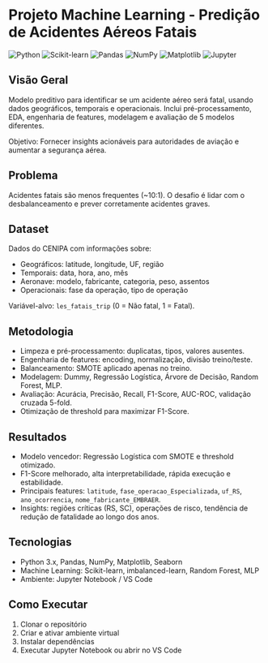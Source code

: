 # Projeto Machine Learning - Predição de Acidentes Aéreos Fatais

![Python](https://img.shields.io/badge/python-3670A0?style=for-the-badge&logo=python&logoColor=ffdd54)
![Scikit-learn](https://img.shields.io/badge/scikit--learn-%23F7931E.svg?style=for-the-badge&logo=scikit-learn&logoColor=white)
![Pandas](https://img.shields.io/badge/pandas-%23150458.svg?style=for-the-badge&logo=pandas&logoColor=white)
![NumPy](https://img.shields.io/badge/numpy-%23013243.svg?style=for-the-badge&logo=numpy&logoColor=white)
![Matplotlib](https://img.shields.io/badge/Matplotlib-%23ffffff.svg?style=for-the-badge&logo=Matplotlib&logoColor=black)
![Jupyter](https://img.shields.io/badge/Jupyter-F37626.svg?style=for-the-badge&logo=Jupyter&logoColor=white)

## Visão Geral
Modelo preditivo para identificar se um acidente aéreo será fatal, usando dados geográficos, temporais e operacionais. Inclui pré-processamento, EDA, engenharia de features, modelagem e avaliação de 5 modelos diferentes.

Objetivo: Fornecer insights acionáveis para autoridades de aviação e aumentar a segurança aérea.

## Problema
Acidentes fatais são menos frequentes (~10:1). O desafio é lidar com o desbalanceamento e prever corretamente acidentes graves.

## Dataset
Dados do CENIPA com informações sobre:

- Geográficos: latitude, longitude, UF, região  
- Temporais: data, hora, ano, mês  
- Aeronave: modelo, fabricante, categoria, peso, assentos  
- Operacionais: fase da operação, tipo de operação  

Variável-alvo: `les_fatais_trip` (0 = Não fatal, 1 = Fatal).  

## Metodologia
- Limpeza e pré-processamento: duplicatas, tipos, valores ausentes.  
- Engenharia de features: encoding, normalização, divisão treino/teste.  
- Balanceamento: SMOTE aplicado apenas no treino.  
- Modelagem: Dummy, Regressão Logística, Árvore de Decisão, Random Forest, MLP.  
- Avaliação: Acurácia, Precisão, Recall, F1-Score, AUC-ROC, validação cruzada 5-fold.  
- Otimização de threshold para maximizar F1-Score.

## Resultados
- Modelo vencedor: Regressão Logística com SMOTE e threshold otimizado.  
- F1-Score melhorado, alta interpretabilidade, rápida execução e estabilidade.  
- Principais features: `latitude`, `fase_operacao_Especializada`, `uf_RS`, `ano_ocorrencia`, `nome_fabricante_EMBRAER`.  
- Insights: regiões críticas (RS, SC), operações de risco, tendência de redução de fatalidade ao longo dos anos.

## Tecnologias
- Python 3.x, Pandas, NumPy, Matplotlib, Seaborn  
- Machine Learning: Scikit-learn, imbalanced-learn, Random Forest, MLP  
- Ambiente: Jupyter Notebook / VS Code  

## Como Executar
1. Clonar o repositório  
2. Criar e ativar ambiente virtual  
3. Instalar dependências  
4. Executar Jupyter Notebook ou abrir no VS Code  
